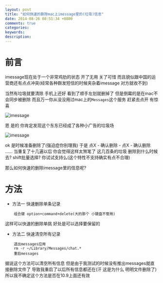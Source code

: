 ```yaml
---
layout: post
title: "如何快速的删除mac上imessage里的(垃圾)信息"
date: 2014-08-26 08:51:34 +0800
comments: true
categories: 
keywords: 
description: 
---
```


前言
========

imessage现在处于一个非常鸡肋的状态 开了无用 关了可惜 而且貌似跟中国的运营商还有点点冲突(经常各种群发短信的时候夹杂着imessage 对方就收不到) 

当然有垃圾就要清除 手机上还好 看到了顺手左划就删掉了 但是倒霉的是在mac不会同步被删除 而且万一你从没没用过mac上的`Messages`这个服务 赶紧去点开 有惊喜

![imessage](https://dl.dropboxusercontent.com/u/433937/Blog/2014-08-26-ru-he-kuai-su-de-shan-chu-imessageli-de-xin-xi2.png)

恩 是的 你肯定发现这个东东已经成了各种小广告的垃圾场

![imessage](https://dl.dropboxusercontent.com/u/433937/Blog/2014-08-26-ru-he-kuai-su-de-shan-chu-imessageli-de-xin-xi.png)

ok 是时候准备删除了(强迫症你别理我) 于是 点X - 确认删除 - 点X - 确认删除 ...... 当重复了十几遍以后 你会觉得这样太煞笔了 这几百条的垃圾 删除到什么时候去?  shift批量选择? 你试试支持么(这个特性不支持确实有点不合理)

那么如何快速的删除imessage里的信息呢?


方法
========

* 方法一 快速删除单条记录

``` objc
	组合键 option+command+delete(大的那个 小键盘不管用)
```

这样可以快速的删除单挑 好处是可以选择要保留的

* 方法二 快速清空所有记录

```objc
    退出messages应用
    rm -r ~/Library/Messages/chat.*
    重启messages
```
    
据说这个方法可以清空所有信息 但是由于我测试的时候没有推出messages就直接删除文件了 导致我重启了以后所有信息都还在(汗 这是为什么 明明文件删除了) 所以我不确定这个方法是否在10.9上面还有效
    
